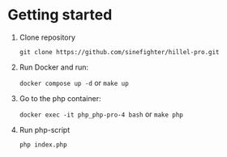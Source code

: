 # Getting started

1. Clone repository

   `git clone https://github.com/sinefighter/hillel-pro.git`


2. Run Docker and run:

   `docker compose up -d` or `make up`


3. Go to the php container: 

    `docker exec -it php_php-pro-4 bash` or `make php`


4. Run php-script

   `php index.php`